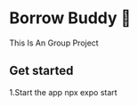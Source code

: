 # Borrow Buddy 👋
 This Is An Group Project
## Get started

1.Start the app
    npx expo start

   

